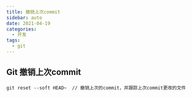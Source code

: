 ```yaml
---
title: 撤销上次commit
sidebar: auto
date: 2021-04-19
categories:
  - 开发
tags:
  - git
---
```

## Git 撤销上次commit

```shell
git reset --soft HEAD~  // 撤销上次的commit，并跟踪上次commit更改的文件 
```
